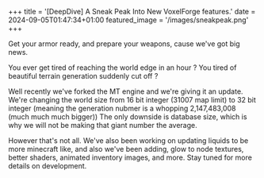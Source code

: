 +++ 
title = '[DeepDive] A Sneak Peak Into New VoxelForge features.' 
date = 2024-09-05T01:47:34+01:00 
featured_image = '/images/sneakpeak.png' 
+++

Get your armor ready, and prepare your weapons, cause we've got big news.

You ever get tired of reaching the world edge in an hour ? 
You tired of beautiful terrain generation suddenly cut off ?

Well recently we've forked the MT engine and we're giving it an update. 
We're changing the world size from 16 bit integer (31007 map limit) to 32 bit integer (meaning the generation nubmer is a whopping 2,147,483,008 (much much much bigger)) 
The only downside is database size, which is why we will not be making that giant number the average.

However that's not all. We've also been working on updating liquids to be more minecraft like, and also we've been adding, glow to node textures, better shaders, animated inventory images, and more.
Stay tuned for more details on development.

